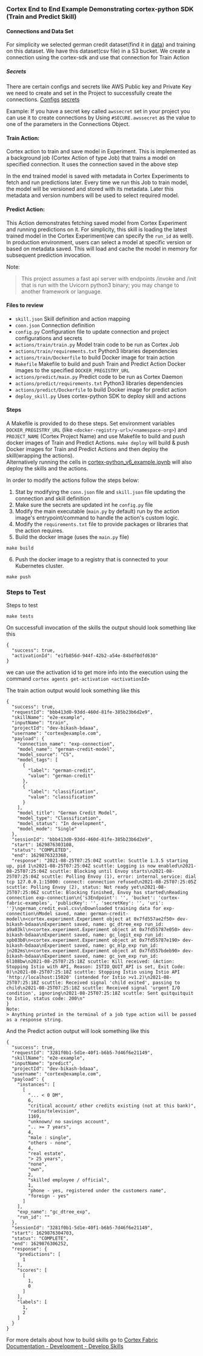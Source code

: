 ### Cortex End to End Example Demonstrating cortex-python SDK (Train and Predict Skill)

#### Connections and Data Set
For simplicity we selected german credit dataset(find it in [data](data)) and training on this dataset. 
We have this dataset(csv file) in a S3 bucket.
We create a connection using the cortex-sdk and use that connection for Train Action
##### Secrets 
There are certain configs and secrets like AWS Public key and Private Key we need to create and set in the Project to successfully create the connections. [Configs](https://github.com/CognitiveScale/cortex-fabric-examples/blob/5cd95021cc6ba62315e3ee23756cb3e5a98fe301/EndToEndExample/deploy_skill.py#L31-L35)
[secrets](https://github.com/CognitiveScale/cortex-fabric-examples/blob/5cd95021cc6ba62315e3ee23756cb3e5a98fe301/EndToEndExample/deploy_skill.py#L66)

Example: If you have a secret key called `awssecret` set in your project you can use it to create connections by Using `#SECURE.awssecret` as the value to one of the parameters in the Connections Object.

#### Train Action: 
Cortex action to train and save model in Experiment. 
This is implemented as a background job (Cortex Action of type Job) that trains a model on specified connection.
It uses the connection saved in the above step

In the end trained model is saved with metadata in Cortex Experiments to fetch and run predictions later.
Every time we run this Job to train model, the model will be versioned and stored with its metadata. 
Later this metadata and version numbers will be used to select required model.

#### Predict Action: 
This Action demonstrates fetching saved model from Cortex Experiment and running predictions on it. 
For simplicity, this skill is loading the latest trained model in the Cortex Experiment(we can specify the `run_id` as well). 
In production environment, users can select a model at specific version or based on metadata saved. 
This will load and cache the model in memory for subsequent prediction invocation.

Note:
>This project assumes a fast api server with endpoints /invoke and /init that is run with the Uvicorn python3 binary; 
you may change to another framework or language.

#### Files to review
* `skill.json` Skill definition and action mapping
* `conn.json` Connection definition
* `config.py` Configuration file to update connection and project configurations and secrets
* `actions/train/train.py` Model train code to be run as Cortex Job
* `actions/train/requirements.txt` Python3 libraries dependencies
* `actions/train/Dockerfile` to build Docker image for train action
* `Makefile` Makefile to build and push Train and Predict Action Docker images to the specified `DOCKER_PREGISTRY_URL`
* `actions/predict/main.py` Predict code to be run as Cortex Daemon
* `actions/predict/requirements.txt` Python3 libraries dependencies
* `actions/predict/Dockerfile` to build Docker image for predict action
* `deploy_skill.py` Uses cortex-python SDK to deploy skill and actions

#### Steps

A Makefile is provided to do these steps. Set environment variables `DOCKER_PREGISTRY_URL` (like `<docker-registry-url>/<namespace-org>`) and `PROJECT_NAME` (Cortex Project Name) and use Makefile to build and push docker images of Train and Predict Actions.
`make deploy` will build & push Docker images for Train and Predict Actions and then deploy the skill(wrapping the actions).  
Alternatively running the cells in [cortex-python_v6_example.ipynb](cortex-python_v6_example.ipynb)
will also deploy the skills and the actions.

In order to modify the actions follow the steps below: 

1. Stat by modifying the `conn.json` file and `skill.json` file updating the connection and skill definition
2. Make sure the secrets are updated int he `config.py` file
3. Modify the main executable (`main.py` by default) run by the action image's entrypoint/command to handle the action's custom logic.
4. Modify the `requirements.txt` file to provide packages or libraries that the action requires.
5. Build the docker image (uses the `main.py` file)
  ```
  make build
  ```
6. Push the docker image to a registry that is connected to your Kubernetes cluster.
  ```
  make push
  ```

### Steps to Test

Steps to test

```make tests```

On successfull invocation of the skills the output should look something like this
```
{
  "success": true,
  "activationId": "e1fb856d-944f-42b2-a54e-84bdf0dfd630"
}
```
we can use the activation id to get more info into the execution using the command `cortex agents get-activation <activationId>`

The train action output would look something like this
```
{
  "success": true,
  "requestId": "bbb413d0-93dd-460d-81fe-385b23b6d2e9",
  "skillName": "e2e-example",
  "inputName": "train",
  "projectId": "dev-bikash-bdaaa",
  "username": "cortex@example.com",
  "payload": {
    "connection_name": "exp-connection",
    "model_name": "german-credit-model",
    "model_source": "CS",
    "model_tags": [
      {
        "label": "german-credit",
        "value": "german-credit"
      },
      {
        "label": "classification",
        "value": "classification"
      }
    ],
    "model_title": "German Credit Model",
    "model_type": "Classification",
    "model_status": "In development",
    "model_mode": "Single"
  },
  "sessionId": "bbb413d0-93dd-460d-81fe-385b23b6d2e9",
  "start": 1629876303108,
  "status": "COMPLETED",
  "end": 1629876323368,
  "response": "2021-08-25T07:25:04Z scuttle: Scuttle 1.3.5 starting up, pid 1\n2021-08-25T07:25:04Z scuttle: Logging is now enabled\n2021-08-25T07:25:04Z scuttle: Blocking until Envoy starts\n2021-08-25T07:25:04Z scuttle: Polling Envoy (1), error: internal_service: dial tcp 127.0.0.1:15000: connect: connection refused\n2021-08-25T07:25:05Z scuttle: Polling Envoy (2), status: Not ready yet\n2021-08-25T07:25:06Z scuttle: Blocking finished, Envoy has started\nReading connection exp-connection\n{'s3Endpoint': '', 'bucket': 'cortex-fabric-examples', 'publicKey': '', 'secretKey': '', 'uri': ''}\ngerman_credit_eval.csv\nDownloaded training data for exp-connection\nModel saved, name: german-credit-model\n<cortex.experiment.Experiment object at 0x7fd557ae2f50> dev-bikash-bdaaa\nExperiment saved, name: gc_dtree_exp run_id: a9a03kl\n<cortex.experiment.Experiment object at 0x7fd55787e050> dev-bikash-bdaaa\nExperiment saved, name: gc_logit_exp run_id: xpb03b0\n<cortex.experiment.Experiment object at 0x7fd55787e190> dev-bikash-bdaaa\nExperiment saved, name: gc_mlp_exp run_id: jn202ms\n<cortex.experiment.Experiment object at 0x7fd557bdeb90> dev-bikash-bdaaa\nExperiment saved, name: gc_svm_exp run_id: 6l108bw\n2021-08-25T07:25:18Z scuttle: Kill received: (Action: Stopping Istio with API, Reason: ISTIO_QUIT_API is set, Exit Code: 0)\n2021-08-25T07:25:18Z scuttle: Stopping Istio using Istio API 'http://localhost:15020' (intended for Istio >v1.2)\n2021-08-25T07:25:18Z scuttle: Received signal 'child exited', passing to child\n2021-08-25T07:25:18Z scuttle: Received signal 'urgent I/O condition', ignoring\n2021-08-25T07:25:18Z scuttle: Sent quitquitquit to Istio, status code: 200\n"
}
Note:
> Anything printed in the terminal of a job type action will be passed as a response string.
```
And the Predict action output will look something like this
```
{
  "success": true,
  "requestId": "3281f0b1-5d1e-40f1-b6b5-7d46f6e21149",
  "skillName": "e2e-example",
  "inputName": "predict",
  "projectId": "dev-bikash-bdaaa",
  "username": "cortex@example.com",
  "payload": {
    "instances": [
      [
        "... < 0 DM",
        6,
        "critical account/ other credits existing (not at this bank)",
        "radio/television",
        1169,
        "unknown/ no savings account",
        ".. >= 7 years",
        4,
        "male : single",
        "others - none",
        4,
        "real estate",
        "> 25 years",
        "none",
        "own",
        2,
        "skilled employee / official",
        1,
        "phone - yes, registered under the customers name",
        "foreign - yes"
      ]
    ],
    "exp_name": "gc_dtree_exp",
    "run_id": ""
  },
  "sessionId": "3281f0b1-5d1e-40f1-b6b5-7d46f6e21149",
  "start": 1629876304703,
  "status": "COMPLETE",
  "end": 1629876306252,
  "response": {
    "predictions": [
      1
    ],
    "scores": [
      [
        1,
        0
      ]
    ],
    "labels": [
      1,
      2
    ]
  }
}
```



For more details about how to build skills go to [Cortex Fabric Documentation - Development - Develop Skills](https://cognitivescale.github.io/cortex-fabric/docs/build-skills/define-skills)
